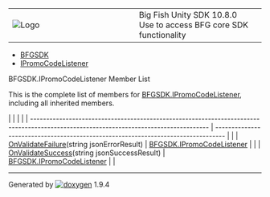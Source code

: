<table>
<colgroup>
<col style="width: 50%" />
<col style="width: 50%" />
</colgroup>
<tbody>
<tr class="odd">
<td><img src="Icon-100.png" alt="Logo" /></td>
<td><div id="projectname">
Big Fish Unity SDK<span id="projectnumber"> 10.8.0</span>
</div>
<div id="projectbrief">
Use to access BFG core SDK functionality
</div></td>
</tr>
</tbody>
</table>

  - [BFGSDK](namespace_b_f_g_s_d_k.html)
  - [IPromoCodeListener](interface_b_f_g_s_d_k_1_1_i_promo_code_listener.html)

BFGSDK.IPromoCodeListener Member List

This is the complete list of members for
[BFGSDK.IPromoCodeListener](interface_b_f_g_s_d_k_1_1_i_promo_code_listener.html),
including all inherited members.

|                                                                                                                                       |                                                                                   |  |
| ------------------------------------------------------------------------------------------------------------------------------------- | --------------------------------------------------------------------------------- |  |
| [OnValidateFailure](interface_b_f_g_s_d_k_1_1_i_promo_code_listener.html#aa5e545dee434ba42132b5a3b7d0d327c)(string jsonErrorResult)   | [BFGSDK.IPromoCodeListener](interface_b_f_g_s_d_k_1_1_i_promo_code_listener.html) |  |
| [OnValidateSuccess](interface_b_f_g_s_d_k_1_1_i_promo_code_listener.html#a05e24dab31ec1fcea92ed9839fbd123c)(string jsonSuccessResult) | [BFGSDK.IPromoCodeListener](interface_b_f_g_s_d_k_1_1_i_promo_code_listener.html) |  |

-----

Generated
by [![doxygen](doxygen.svg)](https://www.doxygen.org/index.html) 1.9.4
